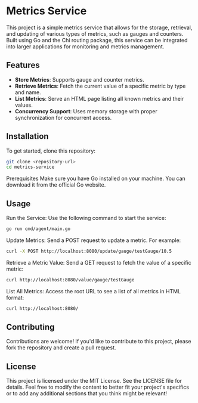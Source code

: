 # Metrics Service

This project is a simple metrics service that allows for the storage, retrieval, and updating of various types of metrics, such as gauges and counters. Built using Go and the Chi routing package, this service can be integrated into larger applications for monitoring and metrics management.

## Features

- **Store Metrics**: Supports gauge and counter metrics.
- **Retrieve Metrics**: Fetch the current value of a specific metric by type and name.
- **List Metrics**: Serve an HTML page listing all known metrics and their values.
- **Concurrency Support**: Uses memory storage with proper synchronization for concurrent access.

## Installation

To get started, clone this repository:

```bash
git clone <repository-url>
cd metrics-service
```

Prerequisites
Make sure you have Go installed on your machine. You can download it from the official Go website.

## Usage

Run the Service: Use the following command to start the service:

```bash
go run cmd/agent/main.go
```
Update Metrics: Send a POST request to update a metric. For example:

```bash
curl -X POST http://localhost:8080/update/gauge/testGauge/10.5
```
Retrieve a Metric Value: Send a GET request to fetch the value of a specific metric:

```bash
curl http://localhost:8080/value/gauge/testGauge
```

List All Metrics: Access the root URL to see a list of all metrics in HTML format:

```bash
curl http://localhost:8080/
```

## Contributing

Contributions are welcome! If you'd like to contribute to this project, please fork the repository and create a pull request.

## License

This project is licensed under the MIT License. See the LICENSE file for details.
Feel free to modify the content to better fit your project's specifics or to add any additional sections that you think might be relevant!